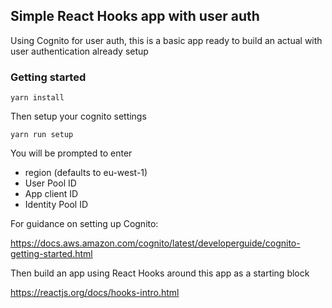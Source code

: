 ## Simple React Hooks app with user auth

Using Cognito for user auth, this is a basic app ready to build an actual with user authentication already setup

### Getting started

```yarn install```

Then setup your cognito settings

```yarn run setup```

You will be prompted to enter
 - region (defaults to eu-west-1)
 - User Pool ID
 - App client ID
 - Identity Pool ID

For guidance on setting up Cognito: 

https://docs.aws.amazon.com/cognito/latest/developerguide/cognito-getting-started.html

Then build an app using React Hooks around this app as a starting block

https://reactjs.org/docs/hooks-intro.html

